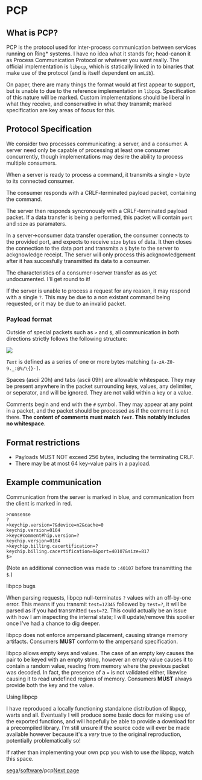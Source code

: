 PCP
===

What is PCP?
------------

PCP is the protocol used for inter-process communication between services running on Ring\* systems. I have no idea what it stands for; head-canon it as Process Communication Protocol or whatever you want really. The official implementation is `libpcp`, which is statically linked in to binaries that make use of the protocol (and is itself dependent on `amLib`).

On paper, there are many things the format would at first appear to support, but is unable to due to the reference implementation in `libpcp`. Specification of this nature will be marked. Custom implementations should be liberal in what they receive, and conservative in what they transmit; marked specification are key areas of focus for this.

Protocol Specification
----------------------

We consider two processes communicating: a server, and a consumer. A server need only be capable of processing at least one consumer concurrently, though implementations may desire the ability to process multiple consumers.

When a server is ready to process a command, it transmits a single `>` byte to its connected consumer.

The consumer responds with a CRLF-terminated payload packet, containing the command.

The server then responds syncronously with a CRLF-terminated payload packet. If a data transfer is being a performed, this packet will contain `port` and `size` as paramaters.

In a server->consumer data transfer operation, the consumer connects to the provided port, and expects to receive `size` bytes of data. It then closes the connection to the data port and transmits a `$` byte to the server to ackgnowledge receipt. The server will only process this ackgnowledgement after it has succesfully transmitted its data to a consumer.

The characteristics of a consumer->server transfer as as yet undocumented. I'll get round to it!

If the server is unable to process a request for any reason, it may respond with a single `?`. This may be due to a non existant command being requested, or it may be due to an invalid packet.

### Payload format

Outside of special packets such as `>` and `$`, all communication in both directions strictly follows the following structure:

![](/eamuse/images/pcp-railroad.png)

_`Text`_ is defined as a series of one or more bytes matching `[a-zA-Z0-9._:@%/\{}-]`.

Spaces (ascii 20h) and tabs (ascii 09h) are allowable whitespace. They may be present anywhere in the packet surrounding keys, values, any delimiter, or seperator, and will be ignored. They are not valid within a key or a value.

Comments begin and end with the `#` symbol. They may appear at any point in a packet, and the packet should be processed as if the comment is not there. **The content of comments must match _`Text`_. This notably includes no whitespace.**

Format restrictions
-------------------

*   Payloads MUST NOT exceed 256 bytes, including the terminating CRLF.
*   There may be at most 64 key-value pairs in a payload.

Example communication
---------------------

Communication from the server is marked in blue, and communication from the client is marked in red.

    >nonsense
    ?
    >keychip.version=?&device=n2&cache=0
    keychip.version=0104
    >keyc#comment#hip.version=?
    keychip.version=0104
    >keychip.billing.cacertification=?
    keychip.billing.cacertification=0&port=40107&size=817
    $>

(Note an additional connection was made to `:40107` before transmitting the `$`.)

libpcp bugs

When parsing requests, libpcp null-terminates `?` values with an off-by-one error. This means if you transmit `test=12345` followed by `test=?`, it will be parsed as if you had transmitted `test=?2`. This could actually be an issue with how I am inspecting the internal state; I will update/remove this spoilier once I've had a chance to dig deeper.

libpcp does not enforce ampersand placement, causing strange memory artifacts. Consumers **MUST** conform to the ampersand specification.

libpcp allows empty keys and values. The case of an empty key causes the pair to be keyed with an empty string, however an empty value causes it to contain a random value, reading from memory where the previous packet was decoded. In fact, the presence of a `=` is not validated either, likewise causing it to read undefined regions of memory. Consumers **MUST** always provide both the key and the value.

Using libpcp

I have reproduced a locally functioning standalone distribution of libpcp, warts and all. Eventually I will produce some basic docs for making use of the exported functions, and will hopefully be able to provide a download for a precompiled library. I'm still unsure if the source code will ever be made available however because it's a _very_ true to the original reproduction, potentially problematically so!

If rather than implementing your own pcp you wish to use _the_ libpcp, watch this space.

[sega](/eamuse/sega/)/[software](/eamuse/sega/software/)/pcp[Next page](/eamuse/sega/software/drivers)
